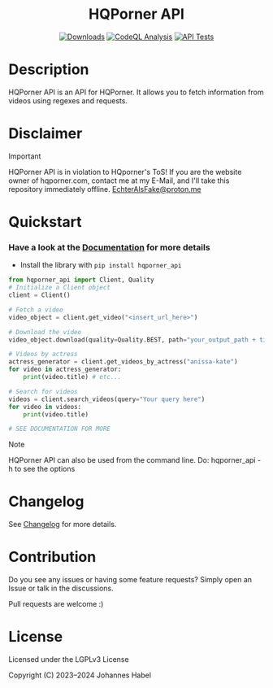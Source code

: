 <h1 align="center">HQPorner API</h1> 

<div align="center">
    <a href="https://pepy.tech/project/hqporner_api"><img src="https://static.pepy.tech/badge/hqporner_api" alt="Downloads"></a>
    <a href="https://github.com/EchterAlsFake/hqporner_api/workflows/"><img src="https://github.com/EchterAlsFake/hqporner_api/workflows/CodeQL/badge.svg" alt="CodeQL Analysis"/></a>
    <a href="https://github.com/EchterAlsFake/hqporner_api/workflows/"><img src="https://github.com/EchterAlsFake/hqporner_api/actions/workflows/tests.yml/badge.svg" alt="API Tests"/></a>
</div>

# Description

HQPorner API is an API for HQPorner. It allows you to fetch information from videos using regexes and requests.

# Disclaimer

> [!IMPORTANT] 
> HQPorner API is in violation to HQporner's ToS!
> If you are the website owner of hqporner.com, contact me at my E-Mail, and I'll take this repository immediately offline.
> EchterAlsFake@proton.me

# Quickstart

### Have a look at the [Documentation](https://github.com/EchterAlsFake/hqporner_api/blob/master/README/Documentation.md) for more details

- Install the library with `pip install hqporner_api`


```python
from hqporner_api import Client, Quality
# Initialize a Client object
client = Client()

# Fetch a video
video_object = client.get_video("<insert_url_here>")

# Download the video
video_object.download(quality=Quality.BEST, path="your_output_path + title.mp4")

# Videos by actress
actress_generator = client.get_videos_by_actress("anissa-kate")
for video in actress_generator:
    print(video.title) # etc...

# Search for videos
videos = client.search_videos(query="Your query here")
for video in videos:
    print(video.title)

# SEE DOCUMENTATION FOR MORE
```

> [!NOTE]
> HQPorner API can also be used from the command line. Do: hqporner_api -h to see the options

# Changelog
See [Changelog](https://github.com/EchterAlsFake/hqporner_api/blob/master/README/Changelog.md) for more details.

# Contribution
Do you see any issues or having some feature requests? Simply open an Issue or talk
in the discussions.

Pull requests are welcome :) 

# License
Licensed under the LGPLv3 License

Copyright (C) 2023–2024 Johannes Habel


